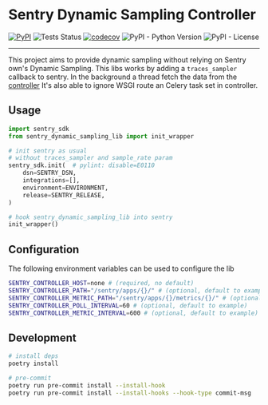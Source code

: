 # Sentry Dynamic Sampling Controller

[![PyPI](https://img.shields.io/pypi/v/sentry-dynamic-sampling-lib?color=blue)](https://pypi.org/project/sentry-dynamic-sampling-lib/)
![Tests Status](https://github.com/SpikeeLabs/sentry-dynamic-sampling-lib/actions/workflows/.github/workflows/tests.yml/badge.svg)
[![codecov](https://codecov.io/gh/SpikeeLabs/sentry-dynamic-sampling-lib/branch/main/graph/badge.svg?token=RON7F8QTZX)](https://codecov.io/gh/SpikeeLabs/sentry-dynamic-sampling-lib)
![PyPI - Python Version](https://img.shields.io/pypi/pyversions/sentry-dynamic-sampling-lib)
![PyPI - License](https://img.shields.io/pypi/l/sentry-dynamic-sampling-lib)

---
This project aims to provide dynamic sampling without relying on Sentry own's Dynamic Sampling.
This libs works by adding a `traces_sampler` callback to sentry.
In the background a thread fetch the data from the [controller](https://github.com/SpikeeLabs/sentry-dynamic-sampling-controller)
It's also able to ignore WSGI route an Celery task set in controller.





## Usage
```python
import sentry_sdk
from sentry_dynamic_sampling_lib import init_wrapper

# init sentry as usual
# without traces_sampler and sample_rate param
sentry_sdk.init(  # pylint: disable=E0110
    dsn=SENTRY_DSN,
    integrations=[],
    environment=ENVIRONMENT,
    release=SENTRY_RELEASE,
)

# hook sentry_dynamic_sampling_lib into sentry
init_wrapper()
```


## Configuration
The following environment variables can be used to configure the lib

```bash
SENTRY_CONTROLLER_HOST=none # (required, no default)
SENTRY_CONTROLLER_PATH="/sentry/apps/{}/" # (optional, default to example)
SENTRY_CONTROLLER_METRIC_PATH="/sentry/apps/{}/metrics/{}/" # (optional, default to example)
SENTRY_CONTROLLER_POLL_INTERVAL=60 # (optional, default to example)
SENTRY_CONTROLLER_METRIC_INTERVAL=600 # (optional, default to example)
```




## Development
```bash
# install deps
poetry install

# pre-commit
poetry run pre-commit install --install-hook
poetry run pre-commit install --install-hooks --hook-type commit-msg
```
